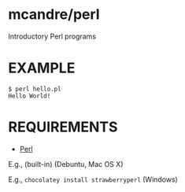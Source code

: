 # mcandre/perl

Introductory Perl programs

# EXAMPLE

```
$ perl hello.pl 
Hello World!
```

# REQUIREMENTS

* [Perl](http://www.perl.org/)

E.g., (built-in) (Debuntu, Mac OS X)

E.g., `chocolatey install strawberryperl` (Windows)
